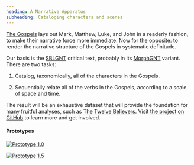 ```yaml
---
heading: A Narrative Apparatus
subheading: Cataloging characters and scenes
---
```


[The Gospels](/the-gospels) lays out Mark, Matthew, Luke, and John in a
readerly fashion, to make their narrative force more immediate. Now for the
opposite: to render the narrative structure of the Gospels in systematic
definitude.

Our basis is the [SBLGNT](http://sblgnt.com/) critical text, probably in its
[MorphGNT](https://github.com/morphgnt/sblgnt) variant. There are two tasks:

1. Catalog, taxonomically, all of the characters in the Gospels.

1. Sequentially relate all of the verbs in the Gospels, according to a scale of
   space and time.

The result will be an exhaustive dataset that will provide the foundation for
many fruitful analyses, such as [The Twelve Believers](/the-twelve-believers/).
Visit [the project on
GitHub](https://github.com/gospel-desk/a-narrative-apparatus) to learn more and
get involved.


#### Prototypes

[![Prototype 1.0](https://raw.githubusercontent.com/gospel-desk/a-narrative-apparatus/master/prototype-1/prototype-1.png)](https://github.com/gospel-desk/a-narrative-apparatus/blob/master/prototype-1/The%20Gospels,%20with%20a%20Narrative%20Apparatus.pdf)

[![Prototype 1.5](https://raw.githubusercontent.com/gospel-desk/a-narrative-apparatus/master/prototype-1/prototype-1.5.png)](https://github.com/gospel-desk/a-narrative-apparatus/blob/master/prototype-1/Data.pdf)
